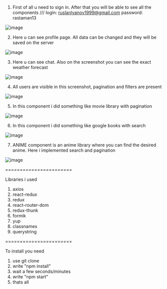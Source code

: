 1) First of all u need to sign in. After that you will be able to see all the components /// 
login: ruslanlyanov1999@gmail.com
password: rastaman13

![image](https://user-images.githubusercontent.com/88615370/136832869-bdc5066f-7633-4f5d-a54b-b5d841f75078.png)

2) Here u can see profile page. All data can be changed and they will be saved on the server

![image](https://user-images.githubusercontent.com/88615370/136833167-edae4937-4779-44c8-b3bd-40ce5c7fd826.png)

3) Here u can see chat. Also on the screenshot you can see the exact weather forecast

![image](https://user-images.githubusercontent.com/88615370/136833475-facc2b61-761e-45f3-99ab-1e6f1336f78f.png)

4) All users are visible in this screenshot, pagination and filters are present

![image](https://user-images.githubusercontent.com/88615370/136833553-f7848810-b476-4964-9600-024473b08b4f.png)

5) In this component i did something like movie library with pagination 

![image](https://user-images.githubusercontent.com/88615370/139250208-e4b34265-896c-4856-a2ed-ee1de8ce728a.png)

6) In this component i did something like google books with search

![image](https://user-images.githubusercontent.com/88615370/139250291-b6144dc8-7fce-4367-93fe-7a5f03e01c68.png)

7) ANIME component is an anime library where you can find the desired anime. Here i implemented search and pagination

![image](https://user-images.githubusercontent.com/88615370/156934118-8c98d60c-c8ad-4443-86cd-20190a18be19.png)



=======================

Libraries i used
1) axios
2) react-redux
3) redux
4) react-router-dom
5) redux-thunk
6) formik
7) yup
8) classnames
9) querystring

=======================

To install you need 
1) use git clone
2) write "npm install"
3) wait a few seconds/minutes
4) write "npm start"
5) thats all
